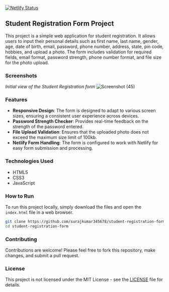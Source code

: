 [![Netlify Status](https://api.netlify.com/api/v1/badges/168507ed-6e7d-40a4-bb68-f9d12ad4df4b/deploy-status)](https://app.netlify.com/sites/srf/deploys)

## Student Registration Form Project

This project is a simple web application for student registration. It allows users to input their personal details such as first name, last name, gender, age, date of birth, email, password, phone number, address, state, pin code, hobbies, and upload a photo. The form includes validation for required fields, email format, password strength, phone number format, and file size for the photo upload.

### Screenshots

*Initial view of the Student Registration form*
![Screenshot (45)](https://github.com/surajkumar345678/Student-Registration-Form/assets/60316890/692d2718-bc90-4b18-94c7-e59922951040)

### Features

- **Responsive Design**: The form is designed to adapt to various screen sizes, ensuring a consistent user experience across devices.
- **Password Strength Checker**: Provides real-time feedback on the strength of the password entered.
- **File Upload Validation**: Ensures that the uploaded photo does not exceed the maximum size limit of 100kb.
- **Netlify Form Handling**: The form is configured to work with Netlify for easy form submission and processing.

### Technologies Used

- HTML5
- CSS3
- JavaScript

### How to Run

To run this project locally, simply download the files and open the `index.html` file in a web browser.

```bash
git clone https://github.com/surajkumar345678/student-registration-form.git
cd student-registration-form
```

### Contributing

Contributions are welcome! Please feel free to fork this repository, make changes, and submit a pull request.

### License

This project is not licensed under the MIT License - see the [LICENSE](LICENSE) file for details.
